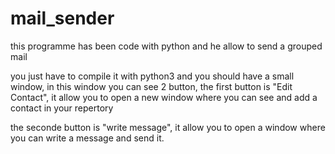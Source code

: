 # mail_sender
this programme has been code with python and he allow to send a grouped mail

you just have to compile it with python3 and you should have a small window,
in this window you can see 2 button, the first button is "Edit Contact",
it allow you to open a new window where you can see and add a contact in
your repertory

the seconde button is "write message", it allow you to open a window
where you can write a message and send it.
